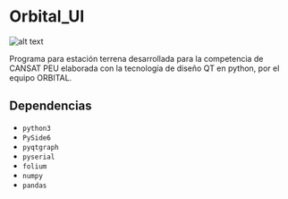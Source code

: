 # Orbital_UI
<span>![alt text](https://github.com/enigmatico1/Orbital_UI/blob/main/ORBITAL_UI.png)</span> 

Programa para estación terrena desarrollada para la competencia de CANSAT PEU elaborada con la tecnología de diseño QT en python, por el equipo ORBITAL. 

## Dependencias 

- `python3` 
- `PySide6` 
- `pyqtgraph` 
- `pyserial` 
- `folium` 
- `numpy` 
- `pandas` 

